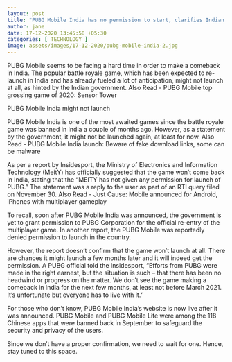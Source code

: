 ```yaml
---
layout: post
title: "PUBG Mobile India has no permission to start, clarifies Indian government"
author: jane 
date: 17-12-2020 13:45:58 +05:30 
categories: [ TECHNOLOGY ] 
image: assets/images/17-12-2020/pubg-mobile-india-2.jpg
---
```

PUBG Mobile seems to be facing a hard time in order to make a comeback in India. The popular battle royale game, which has been expected to re-launch in India and has already fueled a lot of anticipation, might not launch at all, as hinted by the Indian government. Also Read - PUBG Mobile top grossing game of 2020: Sensor Tower

PUBG Mobile India might not launch

PUBG Mobile India is one of the most awaited games since the battle royale game was banned in India a couple of months ago. However, as a statement by the government, it might not be launched again, at least for now. Also Read - PUBG Mobile India launch: Beware of fake download links, some can be malware

As per a report by Insidesport, the Ministry of Electronics and Information Technology (MeitY) has officially suggested that the game won’t come back in India, stating that the “MEITY has not given any permission for launch of PUBG.” The statement was a reply to the user as part of an RTI query filed on November 30. Also Read - Just Cause: Mobile announced for Android, iPhones with multiplayer gameplay

To recall, soon after PUBG Mobile India was announced, the government is yet to grant permission to PUBG Corporation for the official re-entry of the multiplayer game. In another report, the PUBG Mobile was reportedly denied permission to launch in the country.

However, the report doesn’t confirm that the game won’t launch at all. There are chances it might launch a few months later and it will indeed get the permission. A PUBG official told the Insidesport, “Efforts from PUBG were made in the right earnest, but the situation is such – that there has been no headwind or progress on the matter. We don’t see the game making a comeback in India for the next few months, at least not before March 2021. It’s unfortunate but everyone has to live with it.‘

For those who don’t know, PUBG Mobile India’s website is now live after it was announced. PUBG Mobile and PUBG Mobile Lite were among the 118 Chinese apps that were banned back in September to safeguard the security and privacy of the users.

Since we don’t have a proper confirmation, we need to wait for one. Hence, stay tuned to this space.